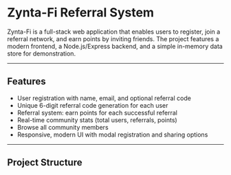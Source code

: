 # Zynta-Fi Referral System

Zynta-Fi is a full-stack web application that enables users to register, join a referral network, and earn points by inviting friends. The project features a modern frontend, a Node.js/Express backend, and a simple in-memory data store for demonstration.

---

## Features

- User registration with name, email, and optional referral code
- Unique 6-digit referral code generation for each user
- Referral system: earn points for each successful referral
- Real-time community stats (total users, referrals, points)
- Browse all community members
- Responsive, modern UI with modal registration and sharing options

---

## Project Structure





